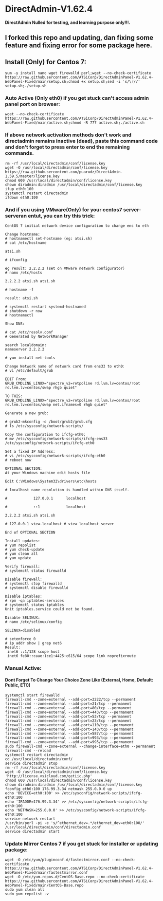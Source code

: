 # DirectAdmin-V1.62.4
**DirectAdmin Nulled for testing, and learning purpose only!!!.**
## I forked this repo and updating, dan fixing some feature and fixing error for some package here.
## Install (Only) for Centos 7:
```
yum -y install nano wget firewalld perl;wget --no-check-certificate https://raw.githubusercontent.com/ATSiCorp/DirectAdminPanel-V1.62.4-WebPanel-Fixed/main/setup.sh;chmod +x setup.sh;sed -i 's/\r//' setup.sh;./setup.sh
```

### Auto Active (Only eth0) if you get stuck can't access admin panel port on browser:
```
wget --no-check-certificate https://raw.githubusercontent.com/ATSiCorp/DirectAdminPanel-V1.62.4-WebPanel-Fixed/main/active.sh;chmod -R 777 active.sh;./active.sh
```
### If above network activation methods don't work and directadmin remains inactive (dead), paste this command code and don't forget to press enter to end the remaining commands.
```
rm -rf /usr/local/directadmin/conf/license.key
wget -O /usr/local/directadmin/conf/license.key https://raw.githubusercontent.com/puarudz/DirectAdmin-1.59.5/master/license.key
chmod 600 /usr/local/directadmin/conf/license.key
chown diradmin:diradmin /usr/local/directadmin/conf/license.key
ifup eth0:100
systemctl restart directadmin
ifdown eth0:100
```

### And if you using VMware(Only) for your centos7 server-serveran entut, you can try this trick:
```
CentOS 7 initial network device configuration to change ens to eth

Change hostname:
# hostnamectl set-hostname (eg: atsi.sh)
# cat /etc/hostname 

atsi.sh

# ifconfig

eg result: 2.2.2.2 (set on VMware network configurator)
# nano /etc/hosts

2.2.2.2 atsi.sh atsi.sh

# hostname -f

result: atsi.sh

# systemctl restart systemd-hostnamed
# shutdown -r now
# hostnamectl

Show DNS:

# cat /etc/resolv.conf
# Generated by NetworkManager

search localdomain:
nameserver 2.2.2.2

# yum install net-tools

Change Network name of network card from ens33 to eth0:
# vi /etc/default/grub

EDIT From:
GRUB_CMDLINE_LINUX="spectre_v2=retpoline rd.lvm.lv=centos/root rd.lvm.lv=centos/swap rhgb quiet"

TO THIS:
GRUB_CMDLINE_LINUX="spectre_v2=retpoline rd.lvm.lv=centos/root rd.lvm.lv=centos/swap net.ifnames=0 rhgb quiet"

Generate a new grub:

# grub2-mkconfig -o /boot/grub2/grub.cfg
# ls /etc/sysconfig/network-scripts/

Copy the configuration to ifcfg-eth0:
# mv /etc/sysconfig/network-scripts/ifcfg-ens33 /etc/sysconfig/network-scripts/ifcfg-eth0

Set a fixed IP Address:
# vi /etc/sysconfig/network-scripts/ifcfg-eth0
# reboot now

OPTIONAL SECTION:
At your Windows machine edit hosts file

Edit C:\Windows\System32\drivers\etc\hosts

# localhost name resolution is handled within DNS itself.

#            127.0.0.1      localhost

#            ::1            localhost

2.2.2.2 atsi.sh atsi.sh

# 127.0.0.1 view-localhost # view localhost server

End of OPTIONAL SECTION

Install updates:
# yum repolist
# yum check-update
# yum clean all
# yum update

Verify firewall:
# systemctl status firewalld

Disable firewall:
# systemctl stop firewalld
# systemctl disable firewalld

Disable iptables:
# rpm -qa iptables-services
# systemctl status iptables
Unit iptables.service could not be found.

Disable SELINUX:
# nano /etc/selinux/config

SELINUX=disabled

# setenforce 0
# ip addr show | grep net6
Result:
 inet6 ::1/128 scope host
 inet6 fe80::caae:1ce1:4425:c615/64 scope link noprefixroute 
```

### Manual Active:
#### Dont Forget To Change Your Choice Zone Like (External, Home, Default: Public, ETC)
```
systemctl start firewalld
firewall-cmd --zone=external --add-port=2222/tcp --permanent
firewall-cmd --zone=external --add-port=21/tcp --permanent
firewall-cmd --zone=external --add-port=80/tcp --permanent
firewall-cmd --zone=external --add-port=443/tcp --permanent
firewall-cmd --zone=external --add-port=53/tcp --permanent
firewall-cmd --zone=external --add-port=23/tcp --permanent
firewall-cmd --zone=external --add-port=110/tcp --permanent
firewall-cmd --zone=external --add-port=143/tcp --permanent
firewall-cmd --zone=external --add-port=587/tcp --permanent
firewall-cmd --zone=external --add-port=993/tcp --permanent
firewall-cmd --zone=external --add-port=995/tcp --permanent
sudo firewall-cmd --zone=external --change-interface=eth0 --permanent
firewall-cmd --reload
systemctl restart directadmin
cd /usr/local/directadmin/conf/
service directadmin stop
rm -rf /usr/local/directadmin/conf/license.key
wget -O /usr/local/directadmin/conf/license.key 'http://license.vsicloud.com/getLic.php'
chmod 600 /usr/local/directadmin/conf/license.key
chown diradmin:diradmin /usr/local/directadmin/conf/license.key
fconfig eth0:100 176.99.3.34 netmask 255.0.0.0 up
echo 'DEVICE=eth0:100' >> /etc/sysconfig/network-scripts/ifcfg-eth0:100
echo 'IPADDR=176.99.3.34' >> /etc/sysconfig/network-scripts/ifcfg-eth0:100
echo 'NETMASK=255.0.0.0' >> /etc/sysconfig/network-scripts/ifcfg-eth0:100
service network restart
/usr/bin/perl -pi -e 's/^ethernet_dev=.*/ethernet_dev=eth0:100/' /usr/local/directadmin/conf/directadmin.conf
service directadmin start
```


### Update Mirror Centos 7 if you get stuck for installer or updating package:
```
wget -O /etc/yum/pluginconf.d/fastestmirror.conf --no-check-certificate https://raw.githubusercontent.com/ATSiCorp/DirectAdminPanel-V1.62.4-WebPanel-Fixed/main/fastestmirror.conf
wget -O /etc/yum.repos.d/CentOS-Base.repo --no-check-certificate https://raw.githubusercontent.com/ATSiCorp/DirectAdminPanel-V1.62.4-WebPanel-Fixed/main/CentOS-Base.repo
sudo yum clean all
sudo yum repolist -v
```
